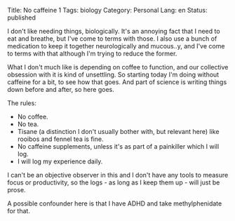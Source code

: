 Title: No caffeine 1
Tags: biology
Category: Personal
Lang: en
Status: published

I don't like needing things, biologically. It's an annoying fact that I need
to eat and breathe, but I've come to terms with those. I also use a bunch of
medication to keep it together neurologically and mucous..y, and I've come to
terms with that although I'm trying to reduce the former.

What I don't much like is depending on coffee to function, and our collective
obsession with it is kind of unsettling. So starting today I'm doing without
caffeine for a bit, to see how that goes. And part of science is writing
things down before and after, so here goes.

The rules:

- No coffee.
- No tea.
- Tisane (a distinction I don't usually bother with, but relevant here) like
  rooibos and fennel tea is fine.
- No caffeine supplements, unless it's as part of a painkiller which I will
  log.
- I will log my experience daily.

I can't be an objective observer in this and I don't have any tools to measure
focus or productivity, so the logs - as long as I keep them up - will just be
prose.

A possible confounder here is that I have ADHD and take methylphenidate for
that.
